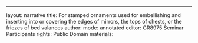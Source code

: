 ---
layout: narrative
title: For stamped ornaments used for embellishing and inserting into or covering the edges of mirrors, the tops of chests, or the friezes of bed valances
author:
mode: annotated
editor: GR8975 Seminar Participants
rights: Public Domain
materials: 